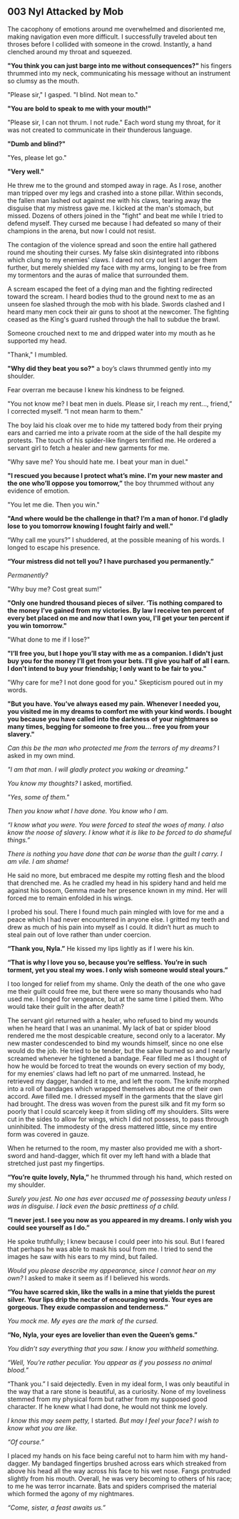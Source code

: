 ## 003 Nyl Attacked by Mob

The cacophony of emotions around me overwhelmed and disoriented me, making navigation even more difficult. I successfully traveled about ten throses before I collided with someone in the crowd. Instantly, a hand clenched around my throat and squeezed.

**"You think you can just barge into me without consequences?"** his fingers thrummed into my neck, communicating his message without an instrument so clumsy as the mouth.

"Please sir," I gasped. "I blind. Not mean to."

**"You are bold to speak to me with your mouth!"**

"Please sir, I can not thrum. I not rude." Each word stung my throat, for it was not created to communicate in their thunderous language.

**"Dumb and blind?"**

"Yes, please let go."

**"Very well."**

He threw me to the ground and stomped away in rage. As I rose, another man tripped over my legs and crashed into a stone pillar. Within seconds, the fallen man lashed out against me with his claws, tearing away the disguise that my mistress gave me. I kicked at the man's stomach, but missed. Dozens of others joined in the "fight" and beat me while I tried to defend myself. They cursed me because I had defeated so many of their champions in the arena, but now I could not resist.

The contagion of the violence spread and soon the entire hall gathered round me shouting their curses. My false skin disintegrated into ribbons which clung to my enemies' claws. I dared not cry out lest I anger them further, but merely shielded my face with my arms, longing to be free from my tormentors and the auras of malice that surrounded them.

A scream escaped the feet of a dying man and the fighting redirected toward the scream. I heard bodies thud to the ground next to me as an unseen foe slashed through the mob with his blade. Swords clashed and I heard many men cock their air guns to shoot at the newcomer. The fighting ceased as the King's guard rushed through the hall to subdue the brawl.

Someone crouched next to me and dripped water into my mouth as he supported my head.

"Thank," I mumbled.

**"Why did they beat you so?"** a boy’s claws thrummed gently into my shoulder.

Fear overran me because I knew his kindness to be feigned.

"You not know me? I beat men in duels. Please sir, I reach my rent..., friend,” I corrected myself. “I not mean harm to them."

The boy laid his cloak over me to hide my tattered body from their prying ears and carried me into a private room at the side of the hall despite my protests. The touch of his spider-like fingers terrified me. He ordered a servant girl to fetch a healer and new garments for me.

"Why save me? You should hate me. I beat your man in duel."

**"I rescued you because I protect what’s mine. I'm your new master and the one who’ll oppose you tomorrow,”** the boy thrummed without any evidence of emotion.

"You let me die. Then you win."

**"And where would be the challenge in that? I’m a man of honor. I'd gladly lose to you tomorrow knowing I fought fairly and well."**

“Why call me yours?” I shuddered, at the possible meaning of his words. I longed to escape his presence.

**“Your mistress did not tell you? I have purchased you permanently.”**

*Permanently?*

"Why buy me? Cost great sum!"

**"Only one hundred thousand pieces of silver. ‘Tis nothing compared to the money I’ve gained from my victories. By law I receive ten percent of every bet placed on me and now that I own you, I'll get your ten percent if you win tomorrow."**

"What done to me if I lose?"

**"I’ll free you, but I hope you’ll stay with me as a companion. I didn't just buy you for the money I’ll get from your bets. I'll give you half of all I earn. I don't intend to buy your friendship; I only want to be fair to you."**

"Why care for me? I not done good for you." Skepticism poured out in my words.

**"But you have. You’ve always eased my pain. Whenever I needed you, you visited me in my dreams to comfort me with your kind words. I bought you because you have called into the darkness of your nightmares so many times, begging for someone to free you... free you from your slavery."**

*Can this be the man who protected me from the terrors of my dreams?* I asked in my own mind.

*"I am that man. I will gladly protect you waking or dreaming."*

*You know my thoughts?* I asked, mortified.

*"Yes, some of them."*

*Then you know what I have done. You know who I am.*

*“I know what you were. You were forced to steal the woes of many. I also know the noose of slavery. I know what it is like to be forced to do shameful things.”*

*There is nothing you have done that can be worse than the guilt I carry. I am vile. I am shame!*

He said no more, but embraced me despite my rotting flesh and the blood that drenched me. As he cradled my head in his spidery hand and held me against his bosom, Gemma made her presence known in my mind. Her will forced me to remain enfolded in his wings.

I probed his soul. There I found much pain mingled with love for me and a peace which I had never encountered in anyone else. I gritted my teeth and drew as much of his pain into myself as I could. It didn’t hurt as much to steal pain out of love rather than under coercion.

**“Thank you, Nyla.”** He kissed my lips lightly as if I were his kin.

**“That is why I love you so, because you’re selfless. You’re in such torment, yet you steal my woes. I only wish someone would steal yours.”**

I too longed for relief from my shame. Only the death of the one who gave me their guilt could free me, but there were so many thousands who had used me. I longed for vengeance, but at the same time I pitied them. Who would take their guilt in the after death?

The servant girl returned with a healer, who refused to bind my wounds when he heard that I was an unanimal. My lack of bat or spider blood rendered me the most despicable creature, second only to a lacerator. My new master condescended to bind my wounds himself, since no one else would do the job. He tried to be tender, but the salve burned so and I nearly screamed whenever he tightened a bandage. Fear filled me as I thought of how he would be forced to treat the wounds on every section of my body, for my enemies’ claws had left no part of me unmarred. Instead, he retrieved my dagger, handed it to me, and left the room.
The knife morphed into a roll of bandages which wrapped themselves about me of their own accord. Awe filled me. I dressed myself in the garments that the slave girl had brought. The dress was woven from the purest silk and fit my form so poorly that I could scarcely keep it from sliding off my shoulders. Slits were cut in the sides to allow for wings, which I did not possess, to pass through uninhibited. The immodesty of the dress mattered little, since my entire form was covered in gauze.

When he returned to the room, my master also provided me with a short-sword and hand-dagger, which fit over my left hand with a blade that stretched just past my fingertips.

**“You’re quite lovely, Nyla,”** he thrummed through his hand, which rested on my shoulder.

*Surely you jest. No one has ever accused me of possessing beauty unless I was in disguise. I lack even the basic prettiness of a child.*

**“I never jest. I see you now as you appeared in my dreams. I only wish you could see yourself as I do.”**

He spoke truthfully; I knew because I could peer into his soul. But I feared that perhaps he was able to mask his soul from me. I tried to send the images he saw with his ears to my mind, but failed.

*Would you please describe my appearance, since I cannot hear on my own?* I asked to make it seem as if I believed his words.

**“You have scarred skin, like the walls in a mine that yields the purest silver. Your lips drip the nectar of encouraging words. Your eyes are gorgeous. They exude compassion and tenderness.”**

*You mock me. My eyes are the mark of the cursed.*

**“No, Nyla, your eyes are lovelier than even the Queen’s gems.”**

*You didn’t say everything that you saw. I know you withheld something.*

*“Well, You’re rather peculiar. You appear as if you possess no animal blood.”*

“Thank you.” I said dejectedly. Even in my ideal form, I was only beautiful in the way that a rare stone is beautiful, as a curiosity. None of my loveliness stemmed from my physical form but rather from my supposed good character. If he knew what I had done, he would not think me lovely.

*I know this may seem petty,* I started. *But may I feel your face? I wish to know what you are like.*

*“Of course.”*

I placed my hands on his face being careful not to harm him with my hand-dagger. My bandaged fingertips brushed across ears which streaked from above his head all the way across his face to his wet nose. Fangs protruded slightly from his mouth. Overall, he was very becoming to others of his race; to me he was terror incarnate. Bats and spiders comprised the material which formed the agony of my nightmares.

*“Come, sister, a feast awaits us.”*
